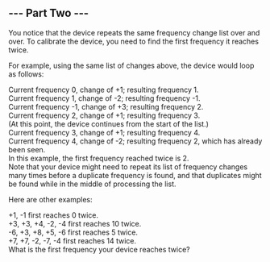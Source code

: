 ## --- Part Two ---
You notice that the device repeats the same frequency change list over and over. To calibrate the device, you need to find the first frequency it reaches twice.

For example, using the same list of changes above, the device would loop as follows:

Current frequency  0, change of +1; resulting frequency  1.\
Current frequency  1, change of -2; resulting frequency -1.\
Current frequency -1, change of +3; resulting frequency  2.\
Current frequency  2, change of +1; resulting frequency  3.\
(At this point, the device continues from the start of the list.)\
Current frequency  3, change of +1; resulting frequency  4.\
Current frequency  4, change of -2; resulting frequency  2, which has already been seen.\
In this example, the first frequency reached twice is 2.\
Note that your device might need to repeat its list of frequency changes many times before a duplicate frequency is found, and that duplicates might be found while in the middle of processing the list.

Here are other examples:

+1, -1 first reaches 0 twice.\
+3, +3, +4, -2, -4 first reaches 10 twice.\
-6, +3, +8, +5, -6 first reaches 5 twice.\
+7, +7, -2, -7, -4 first reaches 14 twice.\
What is the first frequency your device reaches twice?